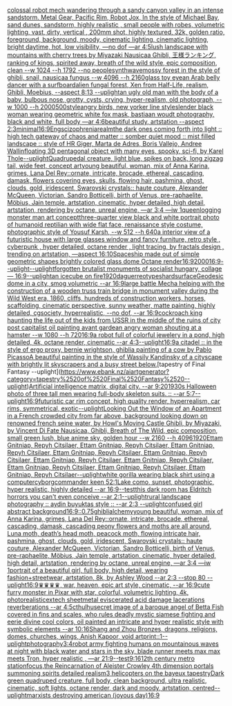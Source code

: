 [colossal robot mech wandering through a sandy canyon valley in an intense sandstorm. Metal Gear, Pacific Rim, Robot Jox, In the style of Michael Bay, sand dunes, sandstorm, highly realistic , small people with robes, volumetric lighting, vast, dirty, vertical , 200mm shot, highly textured, 32k, golden ratio, foreground, background, moody, cinematic lighting, cinematic lighting, bright daytime, hot, low visibility, —no dof —ar 4:5](https://www.ebank.nz/aiartgenerator?category=colossal%2520robot%2520mech%2520wandering%2520through%2520a%2520sandy%2520canyon%2520valley%2520in%2520an%2520intense%2520sandstorm.%2520Metal%2520Gear%2C%2520Pacific%2520Rim%2C%2520Robot%2520Jox%2C%2520In%2520the%2520style%2520of%2520Michael%2520Bay%2C%2520sand%2520dunes%2C%2520sandstorm%2C%2520highly%2520realistic%2520%2C%2520small%2520people%2520with%2520robes%2C%2520volumetric%2520lighting%2C%2520vast%2C%2520dirty%2C%2520vertical%2520%2C%2520200mm%2520shot%2C%2520highly%2520textured%2C%252032k%2C%2520golden%2520ratio%2C%2520foreground%2C%2520background%2C%2520moody%2C%2520cinematic%2520lighting%2C%2520cinematic%2520lighting%2C%2520bright%2520daytime%2C%2520hot%2C%2520low%2520visibility%2C%2520%E2%80%94no%2520dof%2520%E2%80%94ar%25204%3A5)[lush landscape with mountains with cherry trees by Miyazaki Nausicaa Ghibli, 王様ランキング, ranking of kings, spirited away, breath of the wild style, epic composition, clean  --w 1024 --h 1792 --no people](https://www.ebank.nz/aiartgenerator?category=lush%2520landscape%2520with%2520mountains%2520with%2520cherry%2520trees%2520by%2520Miyazaki%2520Nausicaa%2520Ghibli%2C%2520%E7%8E%8B%E6%A7%98%E3%83%A9%E3%83%B3%E3%82%AD%E3%83%B3%E3%82%B0%2C%2520ranking%2520of%2520kings%2C%2520spirited%2520away%2C%2520breath%2520of%2520the%2520wild%2520style%2C%2520epic%2520composition%2C%2520clean%2520%2520--w%25201024%2520--h%25201792%2520--no%2520people)[synthwave](https://www.ebank.nz/aiartgenerator?category=synthwave)[mossy forest in the style of ghibli, snail, nausicaa fungus  --w 4096 --h 2160](https://www.ebank.nz/aiartgenerator?category=mossy%2520forest%2520in%2520the%2520style%2520of%2520ghibli%2C%2520snail%2C%2520nausicaa%2520fungus%2520%2520--w%25204096%2520--h%25202160)[glass toy eye](https://www.ebank.nz/aiartgenerator?category=glass%2520toy%2520eye)[an Arab belly dancer with a surfboard](https://www.ebank.nz/aiartgenerator?category=an%2520Arab%2520belly%2520dancer%2520with%2520a%2520surfboard)[alien fungal forest, Xen from Half-Life, realism, Ghibli, Moebius, --aspect 8:13 --uplight](https://www.ebank.nz/aiartgenerator?category=alien%2520fungal%2520forest%2C%2520Xen%2520from%2520Half-Life%2C%2520realism%2C%2520Ghibli%2C%2520Moebius%2C%2520--aspect%25208%3A13%2520--uplight)[an ugly old man with the body of a baby, bulbous nose, grotty, cysts, crying, hyper-realism, old photograph, --w 1000 --h 2000](https://www.ebank.nz/aiartgenerator?category=an%2520ugly%2520old%2520man%2520with%2520the%2520body%2520of%2520a%2520baby%2C%2520bulbous%2520nose%2C%2520grotty%2C%2520cysts%2C%2520crying%2C%2520hyper-realism%2C%2520old%2520photograph%2C%2520--w%25201000%2520--h%25202000)[500](https://www.ebank.nz/aiartgenerator?category=500)[style](https://www.ebank.nz/aiartgenerator?category=style)[angry birds, new yorker line style](https://www.ebank.nz/aiartgenerator?category=angry%2520birds%2C%2520new%2520yorker%2520line%2520style)[slender black woman wearing geometric white fox mask, bastiaan woudt photography, black and white, full body —ar 4:6](https://www.ebank.nz/aiartgenerator?category=slender%2520black%2520woman%2520wearing%2520geometric%2520white%2520fox%2520mask%2C%2520bastiaan%2520woudt%2520photography%2C%2520black%2520and%2520white%2C%2520full%2520body%2520%E2%80%94ar%25204%3A6)[beautiful study, artstation --aspect 2:3](https://www.ebank.nz/aiartgenerator?category=beautiful%2520study%2C%2520artstation%2520--aspect%25202%3A3)[minimal](https://www.ebank.nz/aiartgenerator?category=minimal)[16:9](https://www.ebank.nz/aiartgenerator?category=16%3A9)[Eng](https://www.ebank.nz/aiartgenerator?category=Eng)[scizophrenia](https://www.ebank.nz/aiartgenerator?category=scizophrenia)[realm](https://www.ebank.nz/aiartgenerator?category=realm)[the dark ones coming forth into light :: high tech gateway of chaos and matter :: somber quiet mood :: mist filled landscape :: style of HR Giger, Marta de Adres, Boris Vallejo,  Andree Wallin](https://www.ebank.nz/aiartgenerator?category=the%2520dark%2520ones%2520coming%2520forth%2520into%2520light%2520%3A%3A%2520high%2520tech%2520gateway%2520of%2520chaos%2520and%2520matter%2520%3A%3A%2520somber%2520quiet%2520mood%2520%3A%3A%2520mist%2520filled%2520landscape%2520%3A%3A%2520style%2520of%2520HR%2520Giger%2C%2520Marta%2520de%2520Adres%2C%2520Boris%2520Vallejo%2C%2520%2520Andree%2520Wallin)[floating 3D pentagonal object with many eyes, spooky, sci-fi, by Karel Thole](https://www.ebank.nz/aiartgenerator?category=floating%25203D%2520pentagonal%2520object%2520with%2520many%2520eyes%2C%2520spooky%2C%2520sci-fi%2C%2520by%2520Karel%2520Thole)[--uplight](https://www.ebank.nz/aiartgenerator?category=--uplight)[Quadrupedal creature, light blue, spikes on back, long zigzag tail, wide feet, concept art](https://www.ebank.nz/aiartgenerator?category=Quadrupedal%2520creature%2C%2520light%2520blue%2C%2520spikes%2520on%2520back%2C%2520long%2520zigzag%2520tail%2C%2520wide%2520feet%2C%2520concept%2520art)[young beautiful, woman, mix of Anna Karina, grimes, Lana Del Rey::ornate, intricate, brocade, ethereal, cascading, damask, flowers covering eyes, skulls, flowing hair, pashmina, ghost, clouds, gold, iridescent, Swarovski crystals:: haute couture, Alexander McQueen, Victorian, Sandro Botticelli, birth of Venus, pre-raphaelite, Möbius, Jain temple, artstation, cinematic, hyper detailed, high detail, artstation, rendering by octane, unreal engine, —ar 3:4 —iw 1](https://www.ebank.nz/aiartgenerator?category=young%2520beautiful%2C%2520woman%2C%2520mix%2520of%2520Anna%2520Karina%2C%2520grimes%2C%2520Lana%2520Del%2520Rey%3A%3Aornate%2C%2520intricate%2C%2520brocade%2C%2520ethereal%2C%2520cascading%2C%2520damask%2C%2520flowers%2520covering%2520eyes%2C%2520skulls%2C%2520flowing%2520hair%2C%2520pashmina%2C%2520ghost%2C%2520clouds%2C%2520gold%2C%2520iridescent%2C%2520Swarovski%2520crystals%3A%3A%2520haute%2520couture%2C%2520Alexander%2520McQueen%2C%2520Victorian%2C%2520Sandro%2520Botticelli%2C%2520birth%2520of%2520Venus%2C%2520pre-raphaelite%2C%2520M%C3%B6bius%2C%2520Jain%2520temple%2C%2520artstation%2C%2520cinematic%2C%2520hyper%2520detailed%2C%2520high%2520detail%2C%2520artstation%2C%2520rendering%2520by%2520octane%2C%2520unreal%2520engine%2C%2520%E2%80%94ar%25203%3A4%2520%E2%80%94iw%25201)[queen](https://www.ebank.nz/aiartgenerator?category=queen)[](https://www.ebank.nz/aiartgenerator?category=)[logging monster man art concept](https://www.ebank.nz/aiartgenerator?category=logging%2520monster%2520man%2520art%2520concept)[three-quarter view black and white portrait photo of humanoid reptilian with wide flat face, renaissance style costume, photographic style of Yousuf Karsh, --w 512 --h 640](https://www.ebank.nz/aiartgenerator?category=three-quarter%2520view%2520black%2520and%2520white%2520portrait%2520photo%2520of%2520humanoid%2520reptilian%2520with%2520wide%2520flat%2520face%2C%2520renaissance%2520style%2520costume%2C%2520photographic%2520style%2520of%2520Yousuf%2520Karsh%2C%2520--w%2520512%2520--h%2520640)[a interior view of a futuristic house with large glasses window and fancy furniture, retro style , cyberpunk , hyper detailed, octane render , light tracing, by fractals design , trending on artstation, —aspect 16:10](https://www.ebank.nz/aiartgenerator?category=a%2520interior%2520view%2520of%2520a%2520futuristic%2520house%2520with%2520large%2520glasses%2520window%2520and%2520fancy%2520furniture%2C%2520retro%2520style%2520%2C%2520cyberpunk%2520%2C%2520hyper%2520detailed%2C%2520octane%2520render%2520%2C%2520light%2520tracing%2C%2520by%2520fractals%2520design%2520%2C%2520trending%2520on%2520artstation%2C%2520%E2%80%94aspect%252016%3A10)[Spaceship made out of simple geometric shapes brightly colored glass dome Octane render](https://www.ebank.nz/aiartgenerator?category=Spaceship%2520made%2520out%2520of%2520simple%2520geometric%2520shapes%2520brightly%2520colored%2520glass%2520dome%2520Octane%2520render)[16:9](https://www.ebank.nz/aiartgenerator?category=16%3A9)[2000](https://www.ebank.nz/aiartgenerator?category=2000)[16:9](https://www.ebank.nz/aiartgenerator?category=16%3A9)[--uplight](https://www.ebank.nz/aiartgenerator?category=--uplight)[--uplight](https://www.ebank.nz/aiartgenerator?category=--uplight)[forgotten brutalist monuments of socialist hungary, collage — 16:9](https://www.ebank.nz/aiartgenerator?category=forgotten%2520brutalist%2520monuments%2520of%2520socialist%2520hungary%2C%2520collage%2520%E2%80%94%252016%3A9)[--uplight](https://www.ebank.nz/aiartgenerator?category=--uplight)[an icecube on fire](https://www.ebank.nz/aiartgenerator?category=an%2520icecube%2520on%2520fire)[1920](https://www.ebank.nz/aiartgenerator?category=1920)[daguerreotypes](https://www.ebank.nz/aiartgenerator?category=daguerreotypes)[hardsurface](https://www.ebank.nz/aiartgenerator?category=hardsurface)[Geodesic dome in a city, smog volumetric --ar 16:9](https://www.ebank.nz/aiartgenerator?category=Geodesic%2520dome%2520in%2520a%2520city%2C%2520smog%2520volumetric%2520--ar%252016%3A9)[large battle Mecha helping with the construction of a wooden truss train bridge in monument valley during the Wild West era, 1860, cliffs, hundreds of construction workers, horses, scaffolding, cinematic perspective, sunny weather, matte painting, highly detailed, cgsociety, hyperrealistic, --no dof, --ar 16:9](https://www.ebank.nz/aiartgenerator?category=large%2520battle%2520Mecha%2520helping%2520with%2520the%2520construction%2520of%2520a%2520wooden%2520truss%2520train%2520bridge%2520in%2520monument%2520valley%2520during%2520the%2520Wild%2520West%2520era%2C%25201860%2C%2520cliffs%2C%2520hundreds%2520of%2520construction%2520workers%2C%2520horses%2C%2520scaffolding%2C%2520cinematic%2520perspective%2C%2520sunny%2520weather%2C%2520matte%2520painting%2C%2520highly%2520detailed%2C%2520cgsociety%2C%2520hyperrealistic%2C%2520--no%2520dof%2C%2520--ar%252016%3A9)[cockroach king haunting the life out of the kids from USSR in the middle of the ruins of city post capitalist oil painting avant garde](https://www.ebank.nz/aiartgenerator?category=cockroach%2520king%2520haunting%2520the%2520life%2520out%2520of%2520the%2520kids%2520from%2520USSR%2520in%2520the%2520middle%2520of%2520the%2520ruins%2520of%2520city%2520post%2520capitalist%2520oil%2520painting%2520avant%2520garde)[an angry woman shouting at a hamster --w 1080 --h 720](https://www.ebank.nz/aiartgenerator?category=an%2520angry%2520woman%2520shouting%2520at%2520a%2520hamster%2520--w%25201080%2520--h%2520720)[16:9](https://www.ebank.nz/aiartgenerator?category=16%3A9)[a robot full of colorful jewelery in a pond, high detailed, 4k, octane render, cinematic --ar 4:3](https://www.ebank.nz/aiartgenerator?category=a%2520robot%2520full%2520of%2520colorful%2520jewelery%2520in%2520a%2520pond%2C%2520high%2520detailed%2C%25204k%2C%2520octane%2520render%2C%2520cinematic%2520--ar%25204%3A3)[--uplight](https://www.ebank.nz/aiartgenerator?category=--uplight)[16:9](https://www.ebank.nz/aiartgenerator?category=16%3A9)[a citadel :: in the style of ergo proxy, bernie wrightson, ghibli](https://www.ebank.nz/aiartgenerator?category=a%2520citadel%2520%3A%3A%2520in%2520the%2520style%2520of%2520ergo%2520proxy%2C%2520bernie%2520wrightson%2C%2520ghibli)[a painting of a cow by Pablo Picasso](https://www.ebank.nz/aiartgenerator?category=a%2520painting%2520of%2520a%2520cow%2520by%2520Pablo%2520Picasso)[A beautiful painting in the style of Wassily Kandinsky of a cityscape with brightly lit skyscrapers and a busy street below.](https://www.ebank.nz/aiartgenerator?category=A%2520beautiful%2520painting%2520in%2520the%2520style%2520of%2520Wassily%2520Kandinsky%2520of%2520a%2520cityscape%2520with%2520brightly%2520lit%2520skyscrapers%2520and%2520a%2520busy%2520street%2520below.)[tapestry of Final Fantasy --uplight](https://www.ebank.nz/aiartgenerator?category=tapestry%2520of%2520Final%2520Fantasy%2520--uplight)[Artificial intelligence matrix, digital city. --ar 9:20](https://www.ebank.nz/aiartgenerator?category=Artificial%2520intelligence%2520matrix%2C%2520digital%2520city.%2520--ar%25209%3A20)[1930s Halloween photo of three tall men wearing full-body skeleton suits. :: --ar 5:7](https://www.ebank.nz/aiartgenerator?category=1930s%2520Halloween%2520photo%2520of%2520three%2520tall%2520men%2520wearing%2520full-body%2520skeleton%2520suits.%2520%3A%3A%2520--ar%25205%3A7)[--uplight](https://www.ebank.nz/aiartgenerator?category=--uplight)[16:9](https://www.ebank.nz/aiartgenerator?category=16%3A9)[futuristic car rim concept, high quality render, hyperrealism, car rims, symmetrical, exotic](https://www.ebank.nz/aiartgenerator?category=futuristic%2520car%2520rim%2520concept%2C%2520high%2520quality%2520render%2C%2520hyperrealism%2C%2520car%2520rims%2C%2520symmetrical%2C%2520exotic)[--uplight](https://www.ebank.nz/aiartgenerator?category=--uplight)[Looking Out the Window of an Apartment in a French crowded city from far above, background looking down on renowned french seine water, by Howl's Moving Castle Ghibli, by Miyazaki, by Vincent Di Fate Nausicaa, Ghibli, Breath of The Wild, epic composition, small green lush, blue anime sky, golden hour --w 2160 --h 4096](https://www.ebank.nz/aiartgenerator?category=Looking%2520Out%2520the%2520Window%2520of%2520an%2520Apartment%2520in%2520a%2520French%2520crowded%2520city%2520from%2520far%2520above%2C%2520background%2520looking%2520down%2520on%2520renowned%2520french%2520seine%2520water%2C%2520by%2520Howl%27s%2520Moving%2520Castle%2520Ghibli%2C%2520by%2520Miyazaki%2C%2520by%2520Vincent%2520Di%2520Fate%2520Nausicaa%2C%2520Ghibli%2C%2520Breath%2520of%2520The%2520Wild%2C%2520epic%2520composition%2C%2520small%2520green%2520lush%2C%2520blue%2520anime%2520sky%2C%2520golden%2520hour%2520--w%25202160%2520--h%25204096)[1920](https://www.ebank.nz/aiartgenerator?category=1920)[Ettam Gnitniap, Repyh Citsilaer, Ettam Gnitniap, Repyh Citsilaer, Ettam Gnitniap, Repyh Citsilaer, Ettam Gnitniap, Repyh Citsilaer, Ettam Gnitniap, Repyh Citsilaer, Ettam Gnitniap, Repyh Citsilaer, Ettam Gnitniap, Repyh Citsilaer, Ettam Gnitniap, Repyh Citsilaer, Ettam Gnitniap, Repyh Citsilaer, Ettam Gnitniap, Repyh Citsilaer](https://www.ebank.nz/aiartgenerator?category=Ettam%2520Gnitniap%2C%2520Repyh%2520Citsilaer%2C%2520Ettam%2520Gnitniap%2C%2520Repyh%2520Citsilaer%2C%2520Ettam%2520Gnitniap%2C%2520Repyh%2520Citsilaer%2C%2520Ettam%2520Gnitniap%2C%2520Repyh%2520Citsilaer%2C%2520Ettam%2520Gnitniap%2C%2520Repyh%2520Citsilaer%2C%2520Ettam%2520Gnitniap%2C%2520Repyh%2520Citsilaer%2C%2520Ettam%2520Gnitniap%2C%2520Repyh%2520Citsilaer%2C%2520Ettam%2520Gnitniap%2C%2520Repyh%2520Citsilaer%2C%2520Ettam%2520Gnitniap%2C%2520Repyh%2520Citsilaer%2C%2520Ettam%2520Gnitniap%2C%2520Repyh%2520Citsilaer)[--uplight](https://www.ebank.nz/aiartgenerator?category=--uplight)[white gorilla wearing black shirt using a computer](https://www.ebank.nz/aiartgenerator?category=white%2520gorilla%2520wearing%2520black%2520shirt%2520using%2520a%2520computer)[cyborg](https://www.ebank.nz/aiartgenerator?category=cyborg)[commander keen 5](https://www.ebank.nz/aiartgenerator?category=commander%2520keen%25205)[2:1](https://www.ebank.nz/aiartgenerator?category=2%3A1)[Lake como, sunset, photographic, hyper realistic, highly detailed --ar 16:9](https://www.ebank.nz/aiartgenerator?category=Lake%2520como%2C%2520sunset%2C%2520photographic%2C%2520hyper%2520realistic%2C%2520highly%2520detailed%2520--ar%252016%3A9)[--test](https://www.ebank.nz/aiartgenerator?category=--test)[this dark room has Eldritch horrors you can't even conceive --ar 2:1](https://www.ebank.nz/aiartgenerator?category=this%2520dark%2520room%2520has%2520Eldritch%2520horrors%2520you%2520can%27t%2520even%2520conceive%2520--ar%25202%3A1)[--uplight](https://www.ebank.nz/aiartgenerator?category=--uplight)[rural landscape photography :: aydin buyuktas style :: --ar 2:3 --uplight](https://www.ebank.nz/aiartgenerator?category=rural%2520landscape%2520photography%2520%3A%3A%2520aydin%2520buyuktas%2520style%2520%3A%3A%2520--ar%25202%3A3%2520--uplight)[confused girl abstract background](https://www.ebank.nz/aiartgenerator?category=confused%2520girl%2520abstract%2520background)[16:9](https://www.ebank.nz/aiartgenerator?category=16%3A9)[::0.75](https://www.ebank.nz/aiartgenerator?category=%3A%3A0.75)[ghibli](https://www.ebank.nz/aiartgenerator?category=ghibli)[alchemy](https://www.ebank.nz/aiartgenerator?category=alchemy)[young beautiful, woman, mix of Anna Karina, grimes, Lana Del Rey::ornate, intricate, brocade, ethereal, cascading, damask, cascading peony flowers and moths are all around, Luna moth, death’s head moth, peacock moth, flowing intricate hair, pashmina, ghost, clouds, gold, iridescent, Swarovski crystals:: haute couture, Alexander McQueen, Victorian, Sandro Botticelli, birth of Venus, pre-raphaelite, Möbius, Jain temple, artstation, cinematic, hyper detailed, high detail, artstation, rendering by octane, unreal engine, —ar 3:4 —iw 1](https://www.ebank.nz/aiartgenerator?category=young%2520beautiful%2C%2520woman%2C%2520mix%2520of%2520Anna%2520Karina%2C%2520grimes%2C%2520Lana%2520Del%2520Rey%3A%3Aornate%2C%2520intricate%2C%2520brocade%2C%2520ethereal%2C%2520cascading%2C%2520damask%2C%2520cascading%2520peony%2520flowers%2520and%2520moths%2520are%2520all%2520around%2C%2520Luna%2520moth%2C%2520death%E2%80%99s%2520head%2520moth%2C%2520peacock%2520moth%2C%2520flowing%2520intricate%2520hair%2C%2520pashmina%2C%2520ghost%2C%2520clouds%2C%2520gold%2C%2520iridescent%2C%2520Swarovski%2520crystals%3A%3A%2520haute%2520couture%2C%2520Alexander%2520McQueen%2C%2520Victorian%2C%2520Sandro%2520Botticelli%2C%2520birth%2520of%2520Venus%2C%2520pre-raphaelite%2C%2520M%C3%B6bius%2C%2520Jain%2520temple%2C%2520artstation%2C%2520cinematic%2C%2520hyper%2520detailed%2C%2520high%2520detail%2C%2520artstation%2C%2520rendering%2520by%2520octane%2C%2520unreal%2520engine%2C%2520%E2%80%94ar%25203%3A4%2520%E2%80%94iw%25201)[portrait of a beautiful girl, full body, high detail, wearing fashion+streetwear, artstation, 8k, by Ashley Wood --ar 2:3 --stop 80 --uplight](https://www.ebank.nz/aiartgenerator?category=portrait%2520of%2520a%2520beautiful%2520girl%2C%2520full%2520body%2C%2520high%2520detail%2C%2520wearing%2520fashion%2Bstreetwear%2C%2520artstation%2C%25208k%2C%2520by%2520Ashley%2520Wood%2520--ar%25202%3A3%2520--stop%252080%2520--uplight)[16:9](https://www.ebank.nz/aiartgenerator?category=16%3A9)[♛♛♛♛, war, heaven,  epic art style, cinematic, --ar 16:9](https://www.ebank.nz/aiartgenerator?category=%E2%99%9B%E2%99%9B%E2%99%9B%E2%99%9B%2C%2520war%2C%2520heaven%2C%2520%2520epic%2520art%2520style%2C%2520cinematic%2C%2520--ar%252016%3A9)[cute furry monster in Pixar with star, colorful, volumetric lighting, 4k, photorealistic](https://www.ebank.nz/aiartgenerator?category=cute%2520furry%2520monster%2520in%2520Pixar%2520with%2520star%2C%2520colorful%2C%2520volumetric%2520lighting%2C%25204k%2C%2520photorealistic)[extech sheetmetal eviscerated acid damage lacerations reverberations --ar 4:5](https://www.ebank.nz/aiartgenerator?category=extech%2520sheetmetal%2520eviscerated%2520acid%2520damage%2520lacerations%2520reverberations%2520--ar%25204%3A5)[cthulhu](https://www.ebank.nz/aiartgenerator?category=cthulhu)[secret image of a baroque angel of Betta Fish covered in fins and scales, who rules deadly mystic siamese fighting and eerie divine cool colors, oil painted an intricate and hyper realistic style with symbolic elements --ar 10:16](https://www.ebank.nz/aiartgenerator?category=secret%2520image%2520of%2520a%2520baroque%2520angel%2520of%2520Betta%2520Fish%2520covered%2520in%2520fins%2520and%2520scales%2C%2520who%2520rules%2520deadly%2520mystic%2520siamese%2520fighting%2520and%2520eerie%2520divine%2520cool%2520colors%2C%2520oil%2520painted%2520an%2520intricate%2520and%2520hyper%2520realistic%2520style%2520with%2520symbolic%2520elements%2520--ar%252010%3A16)[Shang and Zhou Bronzes, dragons, religions, domes, churches, wings, Anish Kapoor, void art](https://www.ebank.nz/aiartgenerator?category=Shang%2520and%2520Zhou%2520Bronzes%2C%2520dragons%2C%2520religions%2C%2520domes%2C%2520churches%2C%2520wings%2C%2520Anish%2520Kapoor%2C%2520void%2520art)[print::1](https://www.ebank.nz/aiartgenerator?category=print%3A%3A1)[--uplight](https://www.ebank.nz/aiartgenerator?category=--uplight)[photography](https://www.ebank.nz/aiartgenerator?category=photography)[3:4](https://www.ebank.nz/aiartgenerator?category=3%3A4)[robot army fighting humans on mountainous waves at night with black water and stars in the sky, blade runner meets max max meets Tron, hyper realistic , —ar 21:9](https://www.ebank.nz/aiartgenerator?category=robot%2520army%2520fighting%2520humans%2520on%2520mountainous%2520waves%2520at%2520night%2520with%2520black%2520water%2520and%2520stars%2520in%2520the%2520sky%2C%2520blade%2520runner%2520meets%2520max%2520max%2520meets%2520Tron%2C%2520hyper%2520realistic%2520%2C%2520%E2%80%94ar%252021%3A9)[--test](https://www.ebank.nz/aiartgenerator?category=--test)[9:16](https://www.ebank.nz/aiartgenerator?category=9%3A16)[12th century metro station](https://www.ebank.nz/aiartgenerator?category=12th%2520century%2520metro%2520station)[focus,](https://www.ebank.nz/aiartgenerator?category=focus%2C)[the Reincarnation of Aleister Crowley 4th dimension portals summoning spirits detailed realism](https://www.ebank.nz/aiartgenerator?category=the%2520Reincarnation%2520of%2520Aleister%2520Crowley%25204th%2520dimension%2520portals%2520summoning%2520spirits%2520detailed%2520realism)[3 helicopters on the bayeux tapestry](https://www.ebank.nz/aiartgenerator?category=3%2520helicopters%2520on%2520the%2520bayeux%2520tapestry)[Dark green quadruped creature, full body, clean background, ultra realistic, cinematic, soft lights, octane render, dark and moody, artstation, centred](https://www.ebank.nz/aiartgenerator?category=Dark%2520green%2520quadruped%2520creature%2C%2520full%2520body%2C%2520clean%2520background%2C%2520ultra%2520realistic%2C%2520cinematic%2C%2520soft%2520lights%2C%2520octane%2520render%2C%2520dark%2520and%2520moody%2C%2520artstation%2C%2520centred)[--uplight](https://www.ebank.nz/aiartgenerator?category=--uplight)[marxists destroying american (joyous day)](https://www.ebank.nz/aiartgenerator?category=marxists%2520destroying%2520american%2520%28joyous%2520day%29)[16:9](https://www.ebank.nz/aiartgenerator?category=16%3A9)